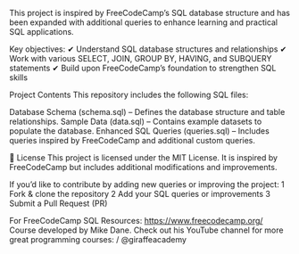 This project is inspired by FreeCodeCamp’s SQL database structure and has been expanded with additional queries to enhance learning and practical SQL applications.

Key objectives:
✔ Understand SQL database structures and relationships 
✔ Work with various SELECT, JOIN, GROUP BY, HAVING, and SUBQUERY statements 
✔ Build upon FreeCodeCamp’s foundation to strengthen SQL skills 

Project Contents
This repository includes the following SQL files:

Database Schema (schema.sql) – Defines the database structure and table relationships.
Sample Data (data.sql) – Contains example datasets to populate the database.
Enhanced SQL Queries (queries.sql) – Includes queries inspired by FreeCodeCamp and additional custom queries.

📜 License
This project is licensed under the MIT License.
It is inspired by FreeCodeCamp but includes additional modifications and improvements.

If you’d like to contribute by adding new queries or improving the project:
1 Fork & clone the repository
2 Add your SQL queries or improvements
3 Submit a Pull Request (PR) 

For FreeCodeCamp SQL Resources: https://www.freecodecamp.org/
Course developed by Mike Dane. Check out his YouTube channel for more great programming courses:    / @giraffeacademy  
